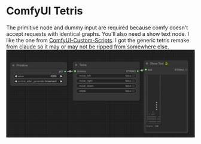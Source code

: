 # ComfyUI Tetris
The primitive node and dummy input are required because comfy doesn't accept requests with identical graphs. You'll also need a show text node. I like the one from [ComfyUI-Custom-Scripts](https://github.com/pythongosssss/ComfyUI-Custom-Scripts). I got the generic tetris remake from claude so it may or may not be ripped from somewhere else.
![preview](https://github.com/BetaDoggo/ComfyUI-Tetris/blob/main/preview.png)
